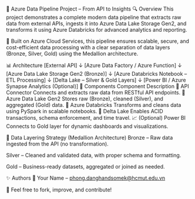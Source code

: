 🚀 Azure Data Pipeline Project – From API to Insights
🔍 Overview
This project demonstrates a complete modern data pipeline that extracts raw data from external APIs, ingests it into Azure Data Lake Storage Gen2, and transforms it using Azure Databricks for advanced analytics and reporting.

🔗 Built on Azure Cloud Services, this pipeline ensures scalable, secure, and cost-efficient data processing with a clear separation of data layers (Bronze, Silver, Gold) using the Medallion architecture.

📊 Architecture
[External API] 
     ↓
[Azure Data Factory / Azure Function]
     ↓
[Azure Data Lake Storage Gen2 (Bronze)]
     ↓
[Azure Databricks Notebook – ETL Processing]
     ↓
[Delta Lake – Silver & Gold Layers]
     ↓
[Power BI / Azure Synapse Analytics (Optional)]
🧱 Components
Component	Description
🔗 API Connector	Connects and extracts raw data from RESTful API endpoints.
💾 Azure Data Lake Gen2	Stores raw (Bronze), cleaned (Silver), and aggregated (Gold) data.
🧠 Azure Databricks	Transforms and cleans data using PySpark in scalable notebooks.
🧰 Delta Lake	Enables ACID transactions, schema enforcement, and time travel.
📈 (Optional) Power BI	Connects to Gold layer for dynamic dashboards and visualizations.



🚦 Data Layering Strategy (Medallion Architecture)
Bronze – Raw data ingested from the API (no transformation).

Silver – Cleaned and validated data, with proper schema and formatting.

Gold – Business-ready datasets, aggregated or joined as needed.


✨ Authors
📧 Your Name – phong.danghandsomek@hcmut.edu.vn

🧠 Feel free to fork, improve, and contribute!

